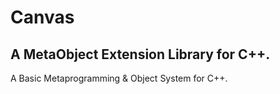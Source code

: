 Canvas
========

A MetaObject Extension Library for C++.
------------

A Basic Metaprogramming & Object System for C++.
